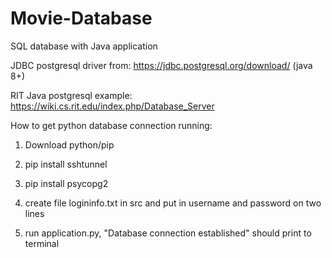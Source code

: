 # Movie-Database
SQL database with Java application

JDBC postgresql driver from: https://jdbc.postgresql.org/download/ (java 8+)

RIT Java postgresql example: https://wiki.cs.rit.edu/index.php/Database_Server

How to get python database connection running:

1) Download python/pip

2) pip install sshtunnel

3) pip install psycopg2

4) create file logininfo.txt in src and put in username and password on two lines

5) run application.py, "Database connection established" should print to terminal
